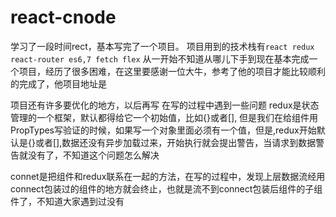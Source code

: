 # react-cnode

学习了一段时间rect，基本写完了一个项目。
项目用到的技术栈有`react redux react-router es6,7 fetch flex`
从一开始不知道从哪儿下手到现在基本完成一个项目，经历了很多困难，在这里要感谢一位大牛，参考了他的项目才能比较顺利的完成了，他项目地址是
<a href="http://react-china.org/t/webpack-react-react-router-redux-less-flex-css-es6-react-cnode/6332/117"></a>

项目还有许多要优化的地方，以后再写
在写的过程中遇到一些问题
redux是状态管理的一个框架，默认都得给它一个初始值，比如{}或者[],
但是我们在给组件用PropTypes写验证的时候，如果写一个对象里面必须有一个值，但是,redux开始默认是{}或者[],数据还没有异步加载过来，开始执行就会提出警告，当请求到数据警告就没有了，不知道这个问题怎么解决

connet是把组件和redux联系在一起的方法，在写的过程中，发现上层数据流经用connect包装过的组件的地方就会终止，也就是流不到connect包装后组件的子组件了，不知道大家遇到过没有

